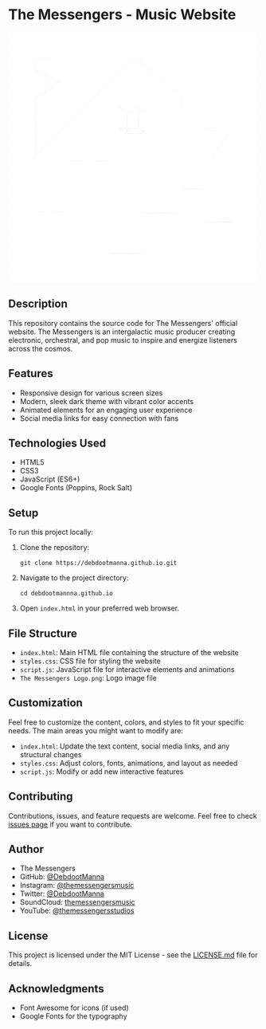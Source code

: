 # The Messengers - Music Website

![The Messengers Logo](The%20Messengers%20Logo.png)

## Description

This repository contains the source code for The Messengers' official website. The Messengers is an intergalactic music producer creating electronic, orchestral, and pop music to inspire and energize listeners across the cosmos.

## Features

- Responsive design for various screen sizes
- Modern, sleek dark theme with vibrant color accents
- Animated elements for an engaging user experience
- Social media links for easy connection with fans

## Technologies Used

- HTML5
- CSS3
- JavaScript (ES6+)
- Google Fonts (Poppins, Rock Salt)

## Setup

To run this project locally:

1. Clone the repository:
   ```
   git clone https://debdootmanna.github.io.git
   ```
2. Navigate to the project directory:
   ```
   cd debdootmannna.github.io
   ```
3. Open `index.html` in your preferred web browser.

## File Structure

- `index.html`: Main HTML file containing the structure of the website
- `styles.css`: CSS file for styling the website
- `script.js`: JavaScript file for interactive elements and animations
- `The Messengers Logo.png`: Logo image file

## Customization

Feel free to customize the content, colors, and styles to fit your specific needs. The main areas you might want to modify are:

- `index.html`: Update the text content, social media links, and any structural changes
- `styles.css`: Adjust colors, fonts, animations, and layout as needed
- `script.js`: Modify or add new interactive features

## Contributing

Contributions, issues, and feature requests are welcome. Feel free to check [issues page](https://github.com/DebdootManna/the-messengers-website/issues) if you want to contribute.

## Author

- The Messengers
- GitHub: [@DebdootManna](https://github.com/DebdootManna)
- Instagram: [@themessengersmusic](https://www.instagram.com/themessengersmusic)
- Twitter: [@DebdootManna](https://x.com/DebdootManna)
- SoundCloud: [themessengersmusic](https://soundcloud.com/themessengersmusic)
- YouTube: [@themessengersstudios](https://www.youtube.com/@themessengersstudios)

## License

This project is licensed under the MIT License - see the [LICENSE.md](LICENSE.md) file for details.

## Acknowledgments

- Font Awesome for icons (if used)
- Google Fonts for the typography
